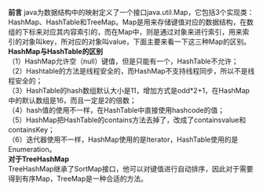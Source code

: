 **前言**
java为数据结构中的映射定义了一个接口java.util.Map，它包括3个实现类：HashMap、HashTable和TreeMap。Map是用来存储键值对应的数据结构，在数组的下标来对应其内容索引的，而在Map中，则是通过对象来进行索引，用来索引的对象叫key，所对应的对象叫value，下面主要来看一下这三种Map的区别。  
**HashMap与HashTable的区别**  
（1）HashMap允许空（null）键值，但是只能有一个，HashTable不允许；  
（2）Hashtable的方法是线程安全的，而HashMap不支持线程同步，所以不是线程安全的；  
（3）HashTable的hash数组默认大小是11，增加方式是odd*2+1，在HashMap中的默认数组是16，而且一定是2的倍数；  
（4）hash值的使用不一样，在HashTable中直接使用hashcode的值；  
（5）HashMap把HashTable的contains方法去掉了，改成了containsvalue和containsKey；  
（6）迭代器使用不一样，HashMap使用的是Iterator，HashTable使用的是Enumeration。  
**对于TreeHashMap**  
TreeHashMap继承了SortMap接口，他可以对键值进行自动排序，因此对于需要得到有序Map，TreeMap是一种合适的方法。  
